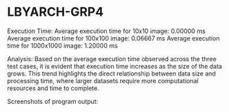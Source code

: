 # LBYARCH-GRP4

Execution Time:
Average execution time for 10x10 image: 0.00000 ms
Average execution time for 100x100 image: 0.06667 ms
Average execution time for 1000x1000 image: 1.20000 ms

Analysis:
Based on the average execution time observed across the three test cases, it is evident that execution time increases as the size of the data grows. This trend highlights the direct relationship between data size and processing time, where larger datasets require more computational resources and time to complete.

Screenshots of program output:

